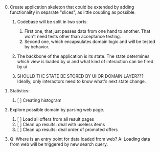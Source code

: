 0. Create application skeleton that could be extended by adding functionality in separate "slices", as little coupling
   as possible.

    1. Codebase will be split in two sorts:

        1. First one, that just passes data from one hand to another. That won't need tests other than acceptance
           testing.
        2. Second one, which encapsulates domain logic and will be tested by behavior.

    2. The backbone of the application is its state. The state determines which view is loaded by ui and what kind of
       interaction can be fired by ui

    3. SHOULD THE STATE BE STORED BY UI OR DOMAIN LAYER??? Ideally, only interactors need to know what's next state
       change.

2. Statistics:
    1. [ ] Creating histogram

1. Explore possible domain by parsing web page.
    1. [ ] Load all offers from all result pages
    2. [ ] Clean up results: deal with useless items
    3. [ ] Clean up results: deal order of promoted offers

3. Q: Where is an entry point for data loaded from web? A: Loading data from web will be triggered by new search query.
